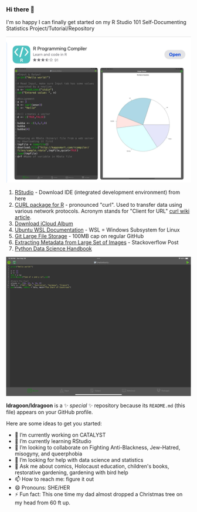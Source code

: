### Hi there 👋

I'm so happy I can finally get started on my R Studio 101 Self-Documenting Statistics Project/Tutorial/Repository

![screenshot of r programming compiler app from Apple App store walled garden](img/IMG_9791.jpeg)

1. [RStudio](https://posit.co/downloads/) - Download IDE (integrated development environment) from here
2. [CURL package for R](https://cran.r-project.org/web//packages/curl/vignettes/intro.html) - pronounced "curl". Used to transfer data using various network protocols. Acronym stands for "Client for URL" [curl wiki article](https://en.wikipedia.org/wiki/CURL).
3. [Download iCloud Album](https://support.apple.com/en-us/111762#sharedalbums)
4. [Ubuntu WSL Documentation](https://documentation.ubuntu.com/wsl/en/latest/tutorials/vscode/) - WSL = Windows Subsystem for Linux
5. [Git Large File Storage](https://git-lfs.com) - 100MB cap on regular GitHub
6. [Extracting Metadata from Large Set of Images](https://stackoverflow.com/questions/59707871/extracting-metadata-from-large-set-of-images#59708254) - Stackoverflow Post
7. [Python Data Science Handbook](https://jakevdp.github.io/PythonDataScienceHandbook/)

![screenshot of r programming compiler](img/IMG_9792.png)

**ldragoon/ldragoon** is a ✨ _special_ ✨ repository because its `README.md` (this file) appears on your GitHub profile.

Here are some ideas to get you started:

- 🔭 I’m currently working on CATALYST
- 🌱 I’m currently learning RStudio
- 👯 I’m looking to collaborate on Fighting Anti-Blackness, Jew-Hatred, misogyny, and queerphobia
- 🤔 I’m looking for help with data science and statistics
- 💬 Ask me about comics, Holocaust education, children's books, restorative gardening, gardening with bird help
- 📫 How to reach me: figure it out
- 😄 Pronouns: SHE/HER
- ⚡ Fun fact: This one time my dad almost dropped a Christmas tree on my head from 60 ft up.
